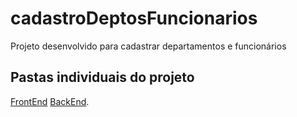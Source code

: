 # cadastroDeptosFuncionarios
Projeto desenvolvido para cadastrar departamentos e funcionários

## Pastas individuais do projeto

[FrontEnd](https://github.com/GiulioBernardi/front-evo)
[BackEnd](https://github.com/GiulioBernardi/api-evo).
